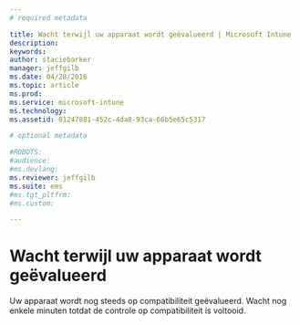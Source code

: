 ```yaml
---
# required metadata

title: Wacht terwijl uw apparaat wordt geëvalueerd | Microsoft Intune
description:
keywords:
author: staciebarker
manager: jeffgilb
ms.date: 04/28/2016
ms.topic: article
ms.prod:
ms.service: microsoft-intune
ms.technology:
ms.assetid: 01247881-452c-4da8-93ca-66b5e65c5317

# optional metadata

#ROBOTS:
#audience:
#ms.devlang:
ms.reviewer: jeffgilb
ms.suite: ems
#ms.tgt_pltfrm:
#ms.custom:

---
```


# Wacht terwijl uw apparaat wordt geëvalueerd
Uw apparaat wordt nog steeds op compatibiliteit geëvalueerd. Wacht nog enkele minuten totdat de controle op compatibiliteit is voltooid.



<!--HONumber=May16_HO1-->


